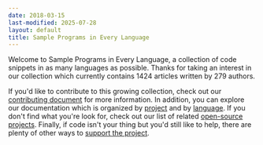 ```yaml
---
date: 2018-03-15
last-modified: 2025-07-28
layout: default
title: Sample Programs in Every Language
---
```


Welcome to Sample Programs in Every Language, a collection of code snippets in as many languages as possible. Thanks for taking an interest in our collection which currently contains 1424 articles written by 279 authors.

If you'd like to contribute to this growing collection, check out our [contributing document](https://github.com/TheRenegadeCoder/sample-programs/blob/master/.github/CONTRIBUTING.md) for more information. In addition, you can explore our documentation which is organized by [project](/projects) and by [language](/languages). If you don't find what you're look for, check out our list of related [open-source projects](/related). Finally, if code isn't your thing but you'd still like to help, there are plenty of other ways to [support the project](https://therenegadecoder.com/updates/5-ways-you-can-support-the-renegade-coder/).